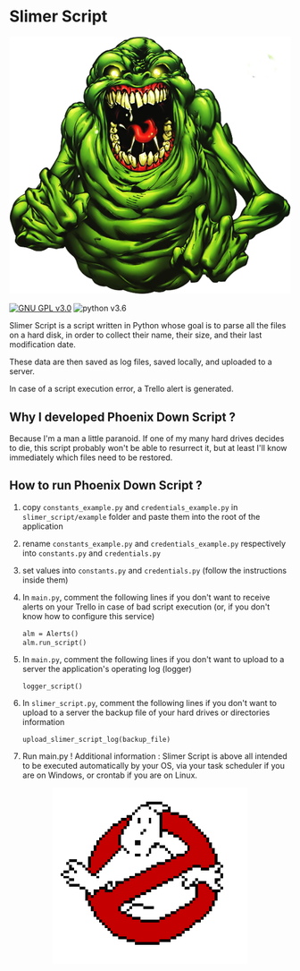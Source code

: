 # Slimer Script

<p align="center">
  <img src="https://raw.githubusercontent.com/IAmTerror/slimer_script_python/master/img/slimer.png" />
</p>

[![GNU GPL v3.0](https://img.shields.io/badge/licence-GNU%20GPL%20v3.0-blue)](https://github.com/IAmTerror/phoenix_down_script/blob/master/LICENSE) ![python v3.6](https://img.shields.io/badge/python-v3.6-blue)

Slimer Script is a script written in Python whose goal is to parse all the files on a hard disk, in order to collect their name, their size, and their last modification date.

These data are then saved as log files, saved locally, and uploaded to a server.

In case of a script execution error, a Trello alert is generated.

## Why I developed Phoenix Down Script ?

Because I'm a man a little paranoid. If one of my many hard drives decides to die, this script probably won't be able to resurrect it, but at least I'll know immediately which files need to be restored.

## How to run Phoenix Down Script ?

1. copy `constants_example.py` and `credentials_example.py` in `slimer_script/example` folder and paste them into the root of the application 
2. rename `constants_example.py` and `credentials_example.py` respectively into `constants.py` and `credentials.py` 
3. set values into `constants.py` and `credentials.py` (follow the instructions inside them)
4. In `main.py`, comment the following lines if you don't want to receive alerts on your Trello in case of bad script execution (or, if you don't know how to configure this service)

    ```
    alm = Alerts()
    alm.run_script()
    ```

5. In `main.py`, comment the following lines if you don't want to upload to a server the application's operating log (logger)
    ```
    logger_script()
    ```

6. In `slimer_script.py`, comment the following lines if you don't want to upload to a server the backup file of your hard drives or directories information
    ```
    upload_slimer_script_log(backup_file)
    ```
    
7. Run main.py ! Additional information : Slimer Script is above all intended to be executed automatically by your OS, via your task scheduler if you are on Windows, or crontab if you are on Linux.

<p align="center">
  <img src="https://raw.githubusercontent.com/IAmTerror/slimer_script_python/master/img/ghostbusters_logo.png" />
</p>

